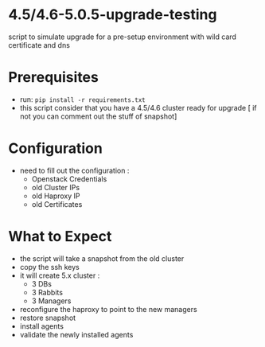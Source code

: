 # 4.5/4.6-5.0.5-upgrade-testing
script to simulate upgrade for a pre-setup environment with wild card certificate and dns

# Prerequisites
* run: `pip install -r requirements.txt`
* this script consider that you have a 4.5/4.6 cluster ready for upgrade [ if not you can comment out the stuff of snapshot]

# Configuration 
* need to fill out the configuration : 
  * Openstack Credentials 
  * old Cluster IPs 
  * old Haproxy IP 
  * old Certificates

# What to Expect 
* the script will take a snapshot from the old cluster 
* copy the ssh keys 
* it will create 5.x cluster :
  * 3 DBs
  * 3 Rabbits
  * 3 Managers
* reconfigure the haproxy to point to the new managers
* restore snapshot 
* install agents
* validate the newly installed agents 

